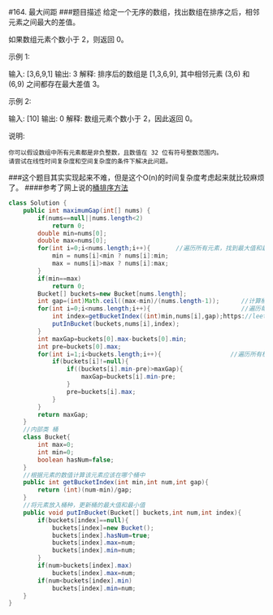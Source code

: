 #164. 最大间距
###题目描述
给定一个无序的数组，找出数组在排序之后，相邻元素之间最大的差值。

如果数组元素个数小于 2，则返回 0。

示例 1:

输入: [3,6,9,1]
输出: 3
解释: 排序后的数组是 [1,3,6,9], 其中相邻元素 (3,6) 和 (6,9) 之间都存在最大差值 3。

示例 2:

输入: [10]
输出: 0
解释: 数组元素个数小于 2，因此返回 0。

说明:

    你可以假设数组中所有元素都是非负整数，且数值在 32 位有符号整数范围内。
    请尝试在线性时间复杂度和空间复杂度的条件下解决此问题。

###这个题目其实实现起来不难，但是这个O(n)的时间复杂度考虑起来就比较麻烦了。
####参考了网上说的[桶排序方法](https://leetcode-cn.com/problems/maximum-gap/solution/ctong-pai-xu-by-gpe3dbjds1/)

```java
class Solution {
    public int maximumGap(int[] nums) {
        if(nums==null||nums.length<2)
            return 0;
        double min=nums[0];
        double max=nums[0];
        for(int i=0;i<nums.length;i++){       //遍历所有元素，找到最大值和最小值
            min = nums[i]<min ? nums[i]:min;
            max = nums[i]>max ? nums[i]:max;
        }
        if(min==max)
            return 0;
        Bucket[] buckets=new Bucket[nums.length];
        int gap=(int)Math.ceil((max-min)/(nums.length-1));      //计算桶的容量
        for(int i=0;i<nums.length;i++){                         //遍历每个元素，计算该元素应该放置的桶的位置，将元素放入桶中，更新桶的最大值和最小值
            int index=getBucketIndex((int)min,nums[i],gap);https://leetcode-cn.com/problems/maximum-gap/
            putInBucket(buckets,nums[i],index);
        }
        int maxGap=buckets[0].max-buckets[0].min;
        int pre=buckets[0].max;
        for(int i=1;i<buckets.length;i++){                   //遍历所有桶，计算最大间距（桶间间距）
            if(buckets[i]!=null){
                if((buckets[i].min-pre)>maxGap){
                    maxGap=buckets[i].min-pre;
                }
                pre=buckets[i].max;
            }
        }
        return maxGap;
    }
    //内部类 桶
    class Bucket{
        int max=0;
        int min=0;
        boolean hasNum=false;
    }
    //根据元素的数值计算该元素应该在哪个桶中
    public int getBucketIndex(int min,int num,int gap){
        return (int)(num-min)/gap;
    }
    //将元素放入桶种，更新桶的最大值和最小值
    public void putInBucket(Bucket[] buckets,int num,int index){
        if(buckets[index]==null){
            buckets[index]=new Bucket();
            buckets[index].hasNum=true;
            buckets[index].max=num;
            buckets[index].min=num;
        }
        if(num>buckets[index].max)
            buckets[index].max=num;
        if(num<buckets[index].min)
            buckets[index].min=num;
    }
}
```
